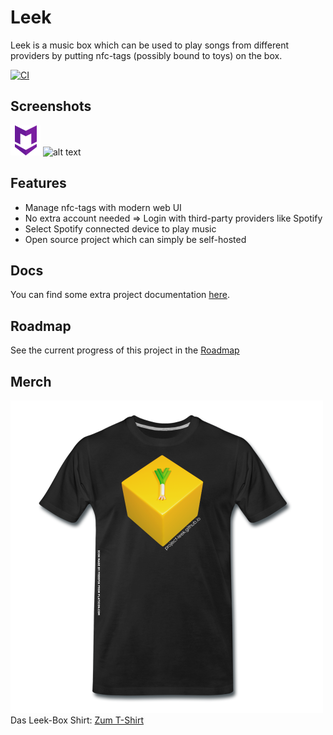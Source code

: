 # Leek

Leek is a music box which can be used to play songs from different providers by putting nfc-tags (possibly bound to toys) on the box.

[![CI](https://github.com/project-leek/project-leek/workflows/PR%20Checks/badge.svg)](https://github.com/project-leek/project-leek/actions?query=workflow%3A"PR+Checks")

## Screenshots
![alt text](https://github.com/adam-p/markdown-here/raw/master/src/common/images/icon48.png "Logo Title Text 1")
![alt text](https://github.com/project-leek/project-leek/blob/master/docs/images/3-Screenshots.png "Leek Screenshots")

## Features

- Manage nfc-tags with modern web UI
- No extra account needed => Login with third-party providers like Spotify
- Select Spotify connected device to play music
- Open source project which can simply be self-hosted

## Docs

You can find some extra project documentation [here](../../tree/docs).

## Roadmap

See the current progress of this project in the [Roadmap](https://github.com/project-leek/project-leek/projects/1)

## Merch
![Screenshots](https://github.com/project-leek/project-leek/blob/master/docs/images/Shirt_Front.png)
Das Leek-Box Shirt: [Zum T-Shirt](https://sprd.co/X6To7hb)
